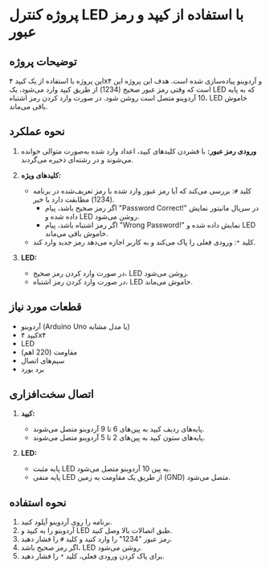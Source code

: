 
# پروژه کنترل LED با استفاده از کیپد و رمز عبور

## توضیحات پروژه

این پروژه با استفاده از یک کیپد ۴x۴ و آردوینو پیاده‌سازی شده است. هدف این پروژه این است که وقتی رمز عبور صحیح (1234) از طریق کیپد وارد می‌شود، یک LED که به پایه 10 آردوینو متصل است روشن شود. در صورت وارد کردن رمز اشتباه، LED خاموش باقی می‌ماند.

## نحوه عملکرد

1. **ورودی رمز عبور:** 
   با فشردن کلیدهای کیپد، اعداد وارد شده به‌صورت متوالی خوانده می‌شوند و در رشته‌ای ذخیره می‌گردند.

2. **کلیدهای ویژه:**
   - کلید `#`: بررسی می‌کند که آیا رمز عبور وارد شده با رمز تعریف‌شده در برنامه (1234) مطابقت دارد یا خیر. 
     - اگر رمز صحیح باشد، پیام "Password Correct!" در سریال مانیتور نمایش داده شده و LED روشن می‌شود.
     - اگر رمز اشتباه باشد، پیام "Wrong Password!" نمایش داده شده و LED خاموش باقی می‌ماند.
   - کلید `*`: ورودی فعلی را پاک می‌کند و به کاربر اجازه می‌دهد رمز جدید وارد کند.

3. **LED:** 
   - در صورت وارد کردن رمز صحیح، LED روشن می‌شود.
   - در صورت وارد کردن رمز اشتباه، LED خاموش می‌ماند.

## قطعات مورد نیاز

- آردوینو (Arduino Uno یا مدل مشابه)
- کیپد ۴x۴
- LED
- مقاومت (220 اهم)
- سیم‌های اتصال
- برد بورد

## اتصال سخت‌افزاری

1. **کیپد:**
   - پایه‌های ردیف کیپد به پین‌های 6 تا 9 آردوینو متصل می‌شوند.
   - پایه‌های ستون کیپد به پین‌های 2 تا 5 آردوینو متصل می‌شوند.

2. **LED:**
   - پایه مثبت LED به پین 10 آردوینو متصل می‌شود.
   - پایه منفی LED از طریق یک مقاومت به زمین (GND) متصل می‌شود.

## نحوه استفاده

1. برنامه را روی آردوینو آپلود کنید.
2. آردوینو را به کیپد و LED طبق اتصالات بالا وصل کنید.
3. رمز عبور "1234" را وارد کنید و کلید `#` را فشار دهید.
4. اگر رمز صحیح باشد، LED روشن می‌شود.
5. برای پاک کردن ورودی فعلی، کلید `*` را فشار دهید.


